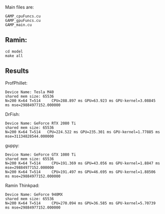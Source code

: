 Main files are:

	GAMP_cpuFuncs.cu
	GAMP_gpuFuncs.cu
	GAMP_main.cu

## Ramin:
	cd model
	make all
	
## Results

ProfPhillet:

	Device Name: Tesla M40
	shared mem size: 65536
	N=200 K=64 T=514	 CPU=288.897 ms GPU=63.923 ms GPU-kernel=3.08845 ms mse=29884977152.000000

DrFish:

	Device Name: GeForce RTX 2080 Ti
	shared mem size: 65536
	N=200 K=64 T=514   CPU=224.522 ms GPU=235.301 ms GPU-kernel=1.77885 ms mse=31134828544.000000

guppy:

	Device Name: GeForce GTX 1080 Ti
	shared mem size: 65536
	N=200 K=64 T=514	 CPU=191.369 ms GPU=43.056 ms GPU-kernel=1.8847 ms mse=29884977152.000000
	N=200 K=64 T=514	 CPU=191.497 ms GPU=46.695 ms GPU-kernel=1.88506 ms mse=29884977152.000000

Ramin Thinkpad:
	
	Device Name: GeForce 940MX
	shared mem size: 65536
	N=200 K=64 T=514	 CPU=270.094 ms GPU=36.585 ms GPU-kernel=5.70739 ms mse=29884977152.000000



